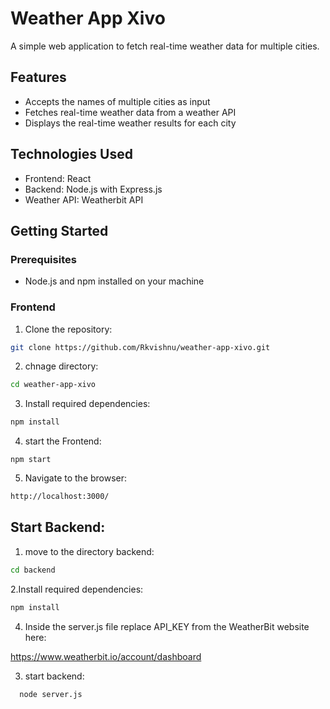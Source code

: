 # Weather App Xivo

A simple web application to fetch real-time weather data for multiple cities.

## Features

- Accepts the names of multiple cities as input
- Fetches real-time weather data from a weather API
- Displays the real-time weather results for each city

## Technologies Used

- Frontend: React
- Backend: Node.js with Express.js
- Weather API: Weatherbit API

## Getting Started

### Prerequisites

- Node.js and npm installed on your machine

### Frontend

1. Clone the repository:

```bash
git clone https://github.com/Rkvishnu/weather-app-xivo.git
```

2. chnage directory:

```sh
cd weather-app-xivo
```

3. Install required dependencies:

```sh
npm install
```

4. start the Frontend:

```text
npm start
```

5. Navigate to the browser:

```sh
http://localhost:3000/

```

## Start Backend:

1. move to the directory backend:

```sh
cd backend
```

2.Install required dependencies:

```sh
npm install
```

4. Inside the server.js file replace  API_KEY from the WeatherBit website here:

https://www.weatherbit.io/account/dashboard

3. start backend:

```sh
  node server.js
```

